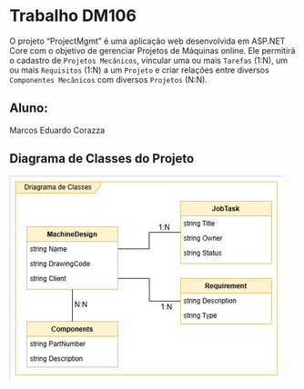 # Trabalho DM106
O projeto “ProjectMgmt” é uma aplicação web desenvolvida em ASP.NET Core com o objetivo de gerenciar Projetos de Máquinas online. 
Ele permitirá o cadastro de ```Projetos Mecânicos```, vincular uma ou mais ```Tarefas``` (1:N), um ou mais ```Requisitos``` (1:N) a um ```Projeto``` e criar relações entre diversos ```Componentes Mecânicos``` com diversos ```Projetos``` (N:N).

## Aluno: 
Marcos Eduardo Corazza

## Diagrama de Classes do Projeto
![Arquitetura de Classes Project Mgmt](https://github.com/mcscorazza/DM106ProjectMgmt/blob/main/assets/Diagrama%20de%20Classes.png)





